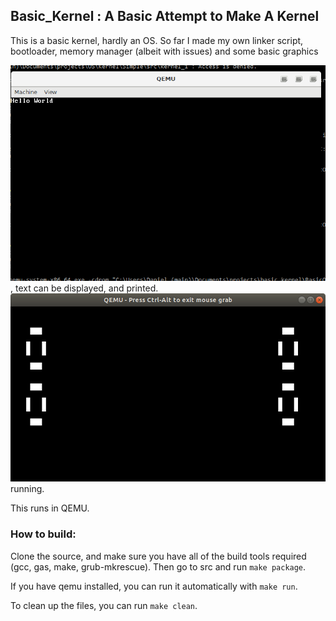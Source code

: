 ## Basic_Kernel : A Basic Attempt to Make A Kernel

This is a basic kernel, hardly an OS. So far I made my own linker script, bootloader, memory manager (albeit with issues) and some basic graphics

![As Demonstrated Here](images/hello.png), text can be displayed, and printed.
![Here is Conway's Game of Life](images/game_of_life.png) running.

This runs in QEMU. 

### How to build:

Clone the source, and make sure you have all of the build tools required (gcc, gas, make, grub-mkrescue). Then go to src and run `make package`. 

If you have qemu installed, you can run it automatically with `make run`.

To clean up the files, you can run `make clean`. 